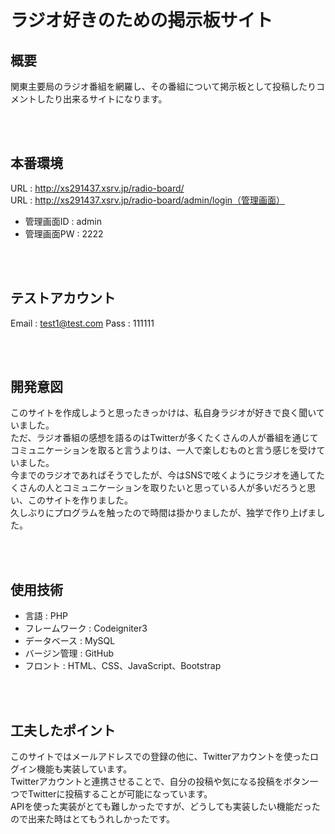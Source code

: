 # ラジオ好きのための掲示板サイト

## 概要
関東主要局のラジオ番組を網羅し、その番組について掲示板として投稿したりコメントしたり出来るサイトになります。

<br>
<br>

## 本番環境
URL : http://xs291437.xsrv.jp/radio-board/<br>
URL : http://xs291437.xsrv.jp/radio-board/admin/login（管理画面）

- 管理画面ID : admin <br>
- 管理画面PW : 2222

<br>
<br>

## テストアカウント
Email : test1@test.com
Pass  : 111111

<br>
<br>

## 開発意図
このサイトを作成しようと思ったきっかけは、私自身ラジオが好きで良く聞いていました。
<br>
ただ、ラジオ番組の感想を語るのはTwitterが多くたくさんの人が番組を通じてコミュニケーションを取ると言うよりは、一人で楽しむものと言う感じを受けていました。
<br>
今までのラジオであればそうでしたが、今はSNSで呟くようにラジオを通してたくさんの人とコミュニケーションを取りたいと思っている人が多いだろうと思い、このサイトを作りました。
<br>
久しぶりにプログラムを触ったので時間は掛かりましたが、独学で作り上げました。

<br>
<br>

## 使用技術
- 言語 : PHP
- フレームワーク : Codeigniter3
- データベース : MySQL
- バージン管理 : GitHub
- フロント : HTML、CSS、JavaScript、Bootstrap

<br>
<br>

## 工夫したポイント
このサイトではメールアドレスでの登録の他に、Twitterアカウントを使ったログイン機能も実装しています。
<br>
Twitterアカウントと連携させることで、自分の投稿や気になる投稿をボタン一つでTwitterに投稿することが可能になっています。
<br>
APIを使った実装がとても難しかったですが、どうしても実装したい機能だったので出来た時はとてもうれしかったです。